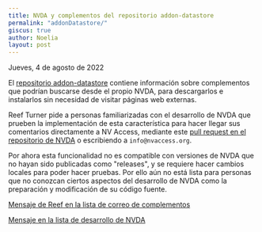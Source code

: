 ```yaml
---
title: NVDA y complementos del repositorio addon-datastore
permalink: "addonDatastore/"
giscus: true
author: Noelia
layout: post
---
```


<footer>Jueves, 4 de agosto de 2022</footer>

El [repositorio addon-datastore](https://github.com/nvaccess/addon-datastore) contiene información sobre complementos que podrían buscarse desde el propio NVDA, para descargarlos e instalarlos sin necesidad de visitar páginas web externas.

Reef Turner pide a personas familiarizadas con el desarrollo de NVDA que prueben la implementación de esta característica para hacer llegar sus comentarios directamente a NV Access, mediante este [pull request en el repositorio de NVDA](https://github.com/nvaccess/nvda/pull/13985) o escribiendo a `info@nvaccess.org`.

Por ahora esta funcionalidad no es compatible con versiones de NVDA que no hayan sido publicadas como "releases", y se requiere hacer cambios locales para poder hacer pruebas. Por ello aún no está lista para personas que no conozcan ciertos aspectos del desarrollo de NVDA como la preparación y modificación de su código fuente.

[Mensaje de Reef en la lista de correo de complementos](https://nvda-addons.groups.io/g/nvda-addons/message/19400)

[Mensaje en la lista de desarrollo de NVDA](https://groups.io/g/nvda-devel/message/46413)

